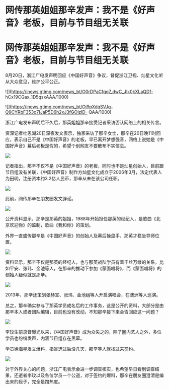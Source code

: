 # 网传那英姐姐那辛发声：我不是《好声音》老板，目前与节目组无关联

# 网传那英姐姐那辛发声：我不是《好声音》老板，目前与节目组无关联

8月20日，浙江广电发声明回应《中国好声音》争议，督促浙江卫视、灿星文化听从大众意见，维护公平公正。

![](https://inews.gtimg.com/news_bt/O0rDPaCfqq7_dwC_JIk0kXLaQDf-
hCx19CGax_1D5qsxAAA/1000)

![](https://inews.gtimg.com/news_bt/Oj9pXdqSVJq-Q9CYRbF353o7IJaP5D6h2xJ3fGOlzID-
QAA/1000)

浙江广电发布声明后不久后，那英姐姐那辛接受记者采访否认网络上的相关传言。

资深记者杜恩湖20日深夜发文表示，独家采访了那辛女士，那辛在20日晚11时回应，表示自己不是《中国好声音》的老板，早已离开梦想强音，网络上说她是《中国好声音》幕后老板是假的，希望个别网友不要散布不实信息。

![](https://inews.gtimg.com/news_bt/ODSQ4cmXjxROOlzQidkYFPZ13xpz4FSPRB5GCcTZJP8vwAA/1000)

记者指出，那辛不仅不是《中国好声音》的老板，同时也不是灿星创始人，目前跟节目组没有关联，《中国好声音》制作方灿星文化成立于2006年3月，法定代表人为田明，注册资本约3.2亿人民币，那辛从未在该公司任职。

![](https://inews.gtimg.com/news_bt/O9Gum95vWO3ML6nT5wb_EtM0FPWmb7ypb0JENlUSLFYTMAA/1000)

此前，网传那辛在朋友圈发文辟谣。

![](https://inews.gtimg.com/news_bt/OShifZyhlth00RjQ8QesYbZJSLyyGwN3Zk6Zz8HIivetcAA/1000)

公开资料显示，那辛是那英的姐姐，1988年开始担任那英的经纪人，是歌曲《北京欢迎你》的监制，歌曲《我和你》的策划。

外界一直盛传那辛是《中国好声音》的创始人及幕后操盘手，那英才稳坐导师位置。

![](https://inews.gtimg.com/news_bt/O3i8f0GCwRYAwBpj7t5yyic8-NTfL5iDFDzgtkhe2srVsAA/1000)

资料显示，那辛不仅是那英的经纪人，也与那英战队学员有着千丝万缕的关系，比如平安、张玮、金池等人，在那辛的推动下参加《蒙面唱将》，而《蒙面唱将》的创始人疑似就是那辛。

![](https://inews.gtimg.com/news_bt/OPCPXpzkBBHpTP_rMZGOdHYdhWwFTOPsChsb3olubgh1MAA/1000)

2013年，那辛还策划张赫宣、张玮、金池组等人开启演唱会，在澳洲等人巡演。

总之，那辛确实参与了那英学员成名后的工作事务，这是公开的资料，大部分是由那辛本人或者团队编辑，目前也没有改动，不知那辛接下来会否回应这一问题？

![](https://inews.gtimg.com/news_bt/OGIbpUZLFJPAUs2YrQnupvblaCaltlMwbW_HrKUOEVl1QAA/1000)

李玟生前录音曝光以来，《中国好声音》成为众矢之的，除了圈内艺人之外，多位学员也纷纷发声，内涵节目组存在黑幕。

学员徐海星发文爆料，指盲选过后没几天，那辛等人就找过来签约。

![](https://inews.gtimg.com/news_bt/O3iu8sRyC0NVZNmz3XsZfY6zzAWvmvR_jCKS496elpd3QAA/1000)

对于外界关心的问题，浙江广电表示会进一步调查核实，也希望早日看到调查结果，还逝者李玟以及各位学员一个公道，对于签约的爆料，那辛在朋友圈澄清是编出来的段子，完全是蹭热度。

